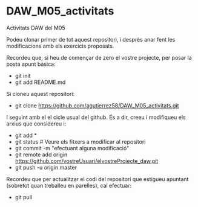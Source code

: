 # DAW_M05_activitats
Activitats DAW del M05

Podeu clonar primer de tot aquest repositori, i desprès anar fent les modificacions amb els exercicis proposats.

Recordeu que, si heu de començar de zero el vostre projecte, per posar la posta apunt bàsica:
- git init
- git add README.md

Si cloneu aquest repositori:
- git clone https://github.com/agutierrez58/DAW_M05_activitats.git

I seguint amb el  el cicle usual del github. És a dir, creeu i modifiqueu els arxius que considereu i:
- git add *
- git status  # Veure els fitxers a modificar al repositori
- git commit -m "efectuant alguna modificació"
- git remote add origin https://github.com/vostreUsuari/elvostreProjecte_daw.git
- git push -u origin master

Recordeu que per actualitzar el codi del repositori que estigueu apuntant (sobretot quan treballeu en parelles), cal efectuar:
- git pull
